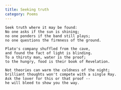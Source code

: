```yaml
---
title: Seeking truth
category: Poems
---
```


    Seek truth where it may be found:
    No one asks if the sun is shining;
    no one ponders if the band still plays;
    no one questions the firmness of the ground.

    Plato's company shuffled from the cave,
    and found the fact of light is blinding.
    To a thirsty man, water is the proof;
    to the hungry, food is their book of Revelation.

    Not theories can warm the coldness of the night;
    brilliant thoughts won't compete with a single Ray.
    Ask the lover for this or that proof --
    he will bleed to show you the way.


